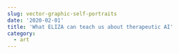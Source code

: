 ```yaml
---
slug: vector-graphic-self-portraits
date: '2020-02-01'
title: 'What ELIZA can teach us about therapeutic AI'
category:
  - art
---
```

